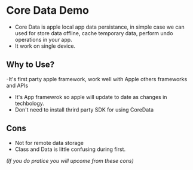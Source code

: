 # Core Data Demo

- Core  Data is apple local app data persistance, in simple case we can used for store data offline, cache temporary data, perform undo operations in your app.
- It work on single device.

## Why to Use? 

-It's first party apple framework, work well with Apple others frameworks and APIs
- It's App framewrok so apple will update to date as changes in techbology.
- Don't need to install thrird party SDK for using CoreData

## Cons

- Not for remote data storage
- Class and Data is little confusing during first.


_(If you do pratice you will upcome from these cons)_

